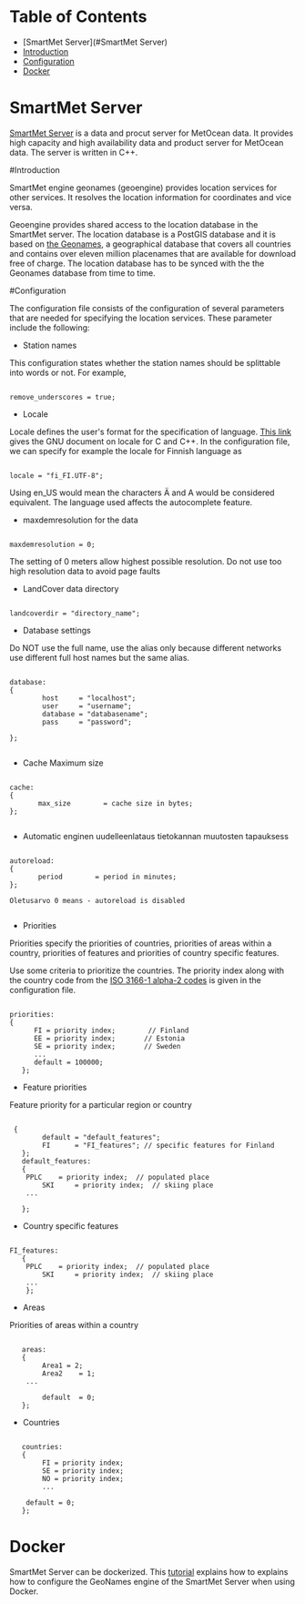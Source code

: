 
Table of Contents
=================

  * [SmartMet Server](#SmartMet Server)
  * [Introduction](#introduction)
  * [Configuration](#configuration)
  * [Docker](#docker)


# SmartMet Server
[SmartMet Server](https://github.com/fmidev/smartmet-server) is a data
and procut server for MetOcean data. It provides high capacity and
high availability data and product server for MetOcean data. The
server is written in C++.

#Introduction

SmartMet engine geonames (geoengine) provides location services for
other services. It resolves the location information for coordinates
and vice versa.

Geoengine provides shared access to the location database in the
SmartMet server. The location database is a PostGIS database and it is
based on <a href="http://www.geonames.org">the Geonames</a>, a
geographical database that covers all countries and contains over
eleven million placenames that are available for download free of
charge. The location database has to be synced with the 
the Geonames database from  time to time.

#Configuration

The configuration file consists of the configuration of
several parameters that are needed for specifying the location
services. These parameter include the following:

* Station names

This configuration states whether  the station names should be splittable into words or not. For example,
<pre><code>
remove_underscores = true;
</code></pre>

* Locale

Locale defines the user's  format for the specification of language.  <a href="https://gcc.gnu.org/onlinedocs/libstdc++/manual/localization.html">This link</a> gives the GNU document on locale for C and C++. In the configuration file, we can specify for example the locale for  Finnish language   as 
<pre><code>
locale = "fi_FI.UTF-8";
</code></pre>
Using  en_US would mean the characters Ä and A would be considered equivalent. The language used affects the autocomplete feature.

* maxdemresolution for the data

<pre><code>
maxdemresolution = 0;
</code></pre> 
The setting of 0 meters allow highest possible resolution.  Do not use too high resolution data to avoid page faults

* LandCover data directory
<pre><code>
landcoverdir = "directory_name";
</code></pre> 

* Database settings
 
Do NOT use the full name, use the alias only
because different networks use different full host names but the same alias.

<pre><code>
database:
{
        host     = "localhost";
        user     = "username";
        database = "databasename";
        pass     = "password";

};

</code></pre>

* Cache Maximum size
<pre><code>
cache:
{
       max_size        = cache size in bytes;
};

</code></pre>

* Automatic enginen uudelleenlataus tietokannan muutosten tapauksess

<pre><code>
autoreload:
{
       period        = period in minutes;
};

Oletusarvo 0 means - autoreload is disabled

</code></pre>


* Priorities


Priorities specify the priorities of countries, priorities of areas within a country, priorities of features and priorities of country specific features.


Use some criteria to prioritize the countries. The priority index along with the country code from the  <a href="https://en.wikipedia.org/wiki/ISO_3166-1_alpha-2">ISO 3166-1 alpha-2 codes</a> is given in the configuration file.
 
<pre><code>
priorities: 
{
      FI = priority index;        // Finland
      EE = priority index;       // Estonia
      SE = priority index;       // Sweden
      ...
      default = 100000;
   };
</code></pre>

* Feature priorities

Feature priority for a particular region or country
<pre><code>
 {
        default = "default_features";
        FI      = "FI_features"; // specific features for Finland
   };
   default_features:
   {
	PPLC    = priority index;  // populated place
        SKI     = priority index;  // skiing place
	...

   };
</code></pre>

* Country specific features

<pre><code>
FI_features:
   {
	PPLC    = priority index;  // populated place
        SKI     = priority index;  // skiing place
	...
    };
</code></pre>

* Areas

Priorities of areas within a country 
<pre><code>
   areas:
   {
        Area1 = 2;
        Area2    = 1;
	...

        default  = 0;
   };
</code></pre>

* Countries

<pre><code>
   countries:
   {
        FI = priority index;
        SE = priority index;
        NO = priority index;
        ...

	default = 0;
   };
</code></pre>

# Docker

SmartMet Server can be dockerized. This [tutorial](docs/docker.md)
explains how to explains how to configure the GeoNames engine of the
SmartMet Server when using Docker.

